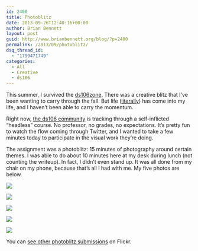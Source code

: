 ```yaml
---
id: 2400
title: Photoblitz
date: 2013-09-26T12:40:16+00:00
author: Brian Bennett
layout: post
guid: http://www.brianbennett.org/blog/?p=2400
permalink: /2013/09/photoblitz/
dsq_thread_id:
  - "1799471749"
categories:
  - All
  - Creative
  - ds106
---
```

This summer, I survived the [ds106zone](https://twitter.com/search?q=%23ds106zone&src=typd). There was a creative blitz that I&#8217;ve been wanting to carry through the fall. But life ([literally](http://blog.ohheybrian.com/and-then-there-were-three/)) has come into my life, and I haven&#8217;t been able to carry the momentum.

Right now, [the ds106 community](http://www.ds106.us) is tracking through a self-inflicted &#8220;headless&#8221; course. No professor, no grades, no expectations. It&#8217;s pretty fun to watch the flow coming through Twitter, and I wanted to take a few minutes today to participate in the visual work they&#8217;re doing.

The assignment was a photoblitz: 15 minutes of photography around certain themes. I was able to do about 10 minutes here at my desk during lunch (not counting the writeup). In fact, I didn&#8217;t even stand up. It was all done from my chair on my phone, because that&#8217;s all I had with me. My five photos are below.

![](http://farm8.staticflickr.com/7294/9952734304_4bc648f8b5_o.jpg)

![](http://farm4.staticflickr.com/3777/9952730474_f2afbed2e5_o.jpg)

![](http://farm4.staticflickr.com/3829/9952730404_fa98e8b713_o.jpg)

![](http://farm6.staticflickr.com/5509/9952840873_540168feb8_o.jpg)

![](http://farm6.staticflickr.com/5322/9952840733_ee1c0c240e_o.jpg)

You can [see other photoblitz submissions](http://www.flickr.com/photos/tags/ds106photoblitz) on Flickr.